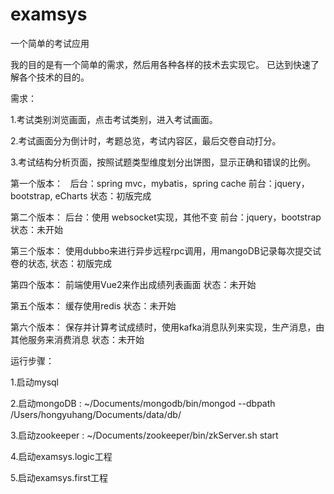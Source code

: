 # examsys
一个简单的考试应用

我的目的是有一个简单的需求，然后用各种各样的技术去实现它。
已达到快速了解各个技术的目的。

需求：

1.考试类别浏览画面，点击考试类别，进入考试画面。

2.考试画面分为倒计时，考题总览，考试内容区，最后交卷自动打分。

3.考试结构分析页面，按照试题类型维度划分出饼图，显示正确和错误的比例。
  
第一个版本：
    后台：spring mvc，mybatis，spring cache
    前台：jquery，bootstrap, eCharts
    状态：初版完成
    
第二个版本：
    后台：使用 websocket实现，其他不变
    前台：jquery，bootstrap
    状态：未开始
    
第三个版本：
	使用dubbo来进行异步远程rpc调用，用mangoDB记录每次提交试卷的状态,
	状态：初版完成

第四个版本：
	前端使用Vue2来作出成绩列表画面
	状态：未开始
	
第五个版本：
	缓存使用redis
	状态：未开始
	
第六个版本：
	保存并计算考试成绩时，使用kafka消息队列来实现，生产消息，由其他服务来消费消息
	状态：未开始

运行步骤：

1.启动mysql

2.启动mongoDB : ~/Documents/mongodb/bin/mongod --dbpath /Users/hongyuhang/Documents/data/db/

3.启动zookeeper : ~/Documents/zookeeper/bin/zkServer.sh start

4.启动examsys.logic工程

5.启动examsys.first工程